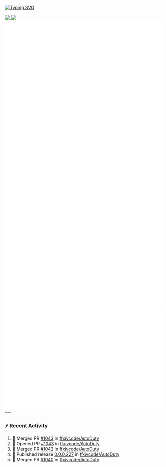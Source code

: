 [![Typing SVG](https://readme-typing-svg.demolab.com?font=Fira+Code&duration=1000&pause=1000&multiline=true&repeat=false&width=435&lines=Simon+Latusek+%7C+Gameplay+Engineer)](https://git.io/typing-svg)

<a href="https://github.com/anuraghazra/github-readme-stats">
  <img height=200 align="center" src="https://github-readme-stats.vercel.app/api?username=erdelf&theme=radical" />
</a>
<a href="https://github.com/anuraghazra/convoychat">
  <img height=200 align="center" src="https://streak-stats.demolab.com?user=erdelf&theme=radical&mode=weekly" />
</a>

<picture>
  <img src="/github-metrics.svg" alt="Metrics">
</picture>

<picture>
  <img src="/github-metrics-achievements.svg" alt="Achievements">
</picture>
---

### :zap: Recent Activity
<!--START_SECTION:activity-->
1. 🎉 Merged PR [#1043](https://github.com/ffxivcode/AutoDuty/pull/1043) in [ffxivcode/AutoDuty](https://github.com/ffxivcode/AutoDuty)
2. 💪 Opened PR [#1043](https://github.com/ffxivcode/AutoDuty/pull/1043) in [ffxivcode/AutoDuty](https://github.com/ffxivcode/AutoDuty)
3. 🎉 Merged PR [#1042](https://github.com/ffxivcode/AutoDuty/pull/1042) in [ffxivcode/AutoDuty](https://github.com/ffxivcode/AutoDuty)
4. 🚀 Published release [0.0.0.227](https://github.com/ffxivcode/AutoDuty/releases/tag/0.0.0.227) in [ffxivcode/AutoDuty](https://github.com/ffxivcode/AutoDuty)
5. 🎉 Merged PR [#1040](https://github.com/ffxivcode/AutoDuty/pull/1040) in [ffxivcode/AutoDuty](https://github.com/ffxivcode/AutoDuty)
<!--END_SECTION:activity-->

<!--
**erdelf/erdelf** is a ✨ _special_ ✨ repository because its `README.md` (this file) appears on your GitHub profile.

Here are some ideas to get you started:

- 🔭 I’m currently working on ...
- 🌱 I’m currently learning ...
- 👯 I’m looking to collaborate on ...
- 🤔 I’m looking for help with ...
- 💬 Ask me about ...
- 📫 How to reach me: ...
- 😄 Pronouns: ...
- ⚡ Fun fact: ...
-->
